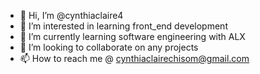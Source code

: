 - 👋 Hi, I’m @cynthiaclaire4
- 👀 I’m interested in learning front_end development
- 🌱 I’m currently learning software engineering with ALX
- 💞️ I’m looking to collaborate on any projects
- 📫 How to reach me @ cynthiaclairechisom@gmail.com

<!---
cynthiaclaire4/cynthiaclaire4 is a ✨ special ✨ repository because its `README.md` (this file) appears on your GitHub profile.
You can click the Preview link to take a look at your changes.
--->

